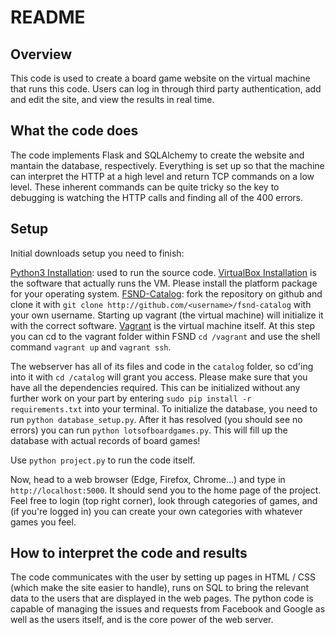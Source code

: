 # README
## Overview
This code is used to create a board game website on the virtual machine that runs this code. 
Users can log in through third party authentication, add and edit the site, and view the results in real time.
## What the code does
The code implements Flask and SQLAlchemy to create the website and mantain the database, respectively. 
Everything is set up so that the machine can interpret the HTTP at a high level and return TCP commands on a low level. 
These inherent commands can be quite tricky so the key to debugging is watching the HTTP calls and finding all of the 400 errors.
## Setup
Initial downloads setup you need to finish:

[Python3 Installation](https://realpython.com/installing-python/): used to run the source code.
[VirtualBox Installation](https://www.virtualbox.org/wiki/Download_Old_Builds_5_1) is the software that actually runs the VM. Please install the platform package for your operating system.
[FSND-Catalog](https://github.com/narquie/fsnd-catalog): fork the repository on github and clone it with ```git clone http://github.com/<username>/fsnd-catalog``` with your own username. Starting up vagrant (the virtual machine) will initialize it with the correct software.
[Vagrant](https://www.vagrantup.com/downloads.html) is the virtual machine itself. At this step you can cd to the vagrant folder within FSND ```cd /vagrant``` and use the shell command ```vagrant up``` and ```vagrant ssh```.

The webserver has all of its files and code in the ```catalog``` folder, so cd'ing into it with ```cd /catalog``` will grant you access.
Please make sure that you have all the dependencies required. This can be initialized without any further work on your part by entering ```sudo pip install -r requirements.txt``` into your terminal.
To initialize the database, you need to run ```python database_setup.py```. After it has resolved (you should see no errors) you can run ```python lotsofboardgames.py```. This will fill up the database with actual records of board games!

Use ```python project.py``` to run the code itself.

Now, head to a web browser (Edge, Firefox, Chrome...) and type in ```http://localhost:5000```. It should send you to the home page of the project. Feel free to login (top right corner), look through categories of games, and (if you're logged in) you can create your own categories with whatever games you feel.

## How to interpret the code and results
The code communicates with the user by setting up pages in HTML / CSS (which make the site easier to handle), runs on SQL to bring the relevant data to the users that are displayed in the web pages. 
The python code is capable of managing the issues and requests from Facebook and Google as well as the users itself, and is the core power of the web server. 
